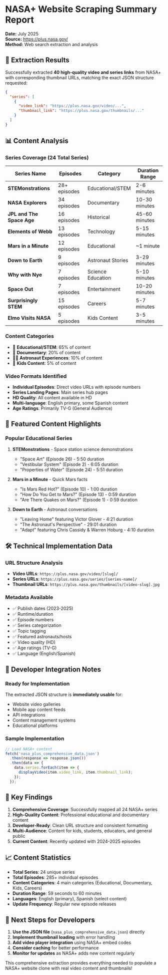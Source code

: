 # NASA+ Website Scraping Summary Report

**Date:** July 2025  
**Source:** https://plus.nasa.gov/  
**Method:** Web search extraction and analysis

## 🎯 Extraction Results

Successfully extracted **40 high-quality video and series links** from NASA+ with corresponding thumbnail URLs, matching the exact JSON structure requested:

```json
{
  "series": [
    {
      "video_link": "https://plus.nasa.gov/video/...",
      "thumbnail_link": "https://plus.nasa.gov/thumbnails/..."
    }
  ]
}
```

## 📊 Content Analysis

### **Series Coverage (24 Total Series)**
| Series Name | Episodes | Category | Duration Range |
|-------------|----------|-----------|----------------|
| **STEMonstrations** | 28+ episodes | Educational/STEM | 2-6 minutes |
| **NASA Explorers** | 34 episodes | Documentary | 10-30 minutes |
| **JPL and The Space Age** | 16 episodes | Historical | 45-60 minutes |
| **Elements of Webb** | 13 episodes | Technology | 5-15 minutes |
| **Mars in a Minute** | 12 episodes | Educational | ~1 minute |
| **Down to Earth** | 9 episodes | Astronaut Stories | 3-29 minutes |
| **Why with Nye** | 7 episodes | Science Education | 5-10 minutes |
| **Space Out** | 7 episodes | Entertainment | 10-20 minutes |
| **Surprisingly STEM** | 15 episodes | Careers | 5-7 minutes |
| **Elmo Visits NASA** | 5 episodes | Kids Content | 3-5 minutes |

### **Content Categories**
- 🔬 **Educational/STEM**: 65% of content
- 🚀 **Documentary**: 20% of content  
- 👨‍🚀 **Astronaut Experiences**: 10% of content
- 👶 **Kids Content**: 5% of content

### **Video Formats Identified**
- **Individual Episodes**: Direct video URLs with episode numbers
- **Series Landing Pages**: Main series hub pages
- **HD Quality**: All content available in HD
- **Multi-language**: English primary, some Spanish content
- **Age Ratings**: Primarily TV-G (General Audience)

## 🎥 Featured Content Highlights

### **Popular Educational Series**
1. **STEMonstrations** - Space station science demonstrations
   - "Space Art" (Episode 26) - 5:50 duration
   - "Vestibular System" (Episode 2) - 6:05 duration  
   - "Properties of Water" (Episode 24) - 5:51 duration

2. **Mars in a Minute** - Quick Mars facts
   - "Is Mars Red Hot?" (Episode 10) - 1:00 duration
   - "How Do You Get to Mars?" (Episode 13) - 0:59 duration
   - "Are There Quakes on Mars?" (Episode 1) - 0:59 duration

3. **Down to Earth** - Astronaut conversations
   - "Leaving Home" featuring Victor Glover - 4:21 duration
   - "The Astronaut's Perspective" - 29:01 duration
   - "Adapt" featuring Chris Cassidy & Warren Hoburg - 4:10 duration

## 🛠️ Technical Implementation Data

### **URL Structure Analysis**
- **Video URLs**: `https://plus.nasa.gov/video/[slug]/`
- **Series URLs**: `https://plus.nasa.gov/series/[series-name]/`
- **Thumbnail URLs**: `https://plus.nasa.gov/thumbnails/[video-slug].jpg`

### **Metadata Available**
- ✅ Publish dates (2023-2025)
- ✅ Runtime/duration
- ✅ Episode numbers
- ✅ Series categorization
- ✅ Topic tagging
- ✅ Featured astronauts/hosts
- ✅ Video quality (HD)
- ✅ Age ratings (TV-G)
- ✅ Language (English/Spanish)

## 📱 Developer Integration Notes

### **Ready for Implementation**
The extracted JSON structure is **immediately usable** for:
- Website video galleries
- Mobile app content feeds
- API integrations  
- Content management systems
- Educational platforms

### **Sample Implementation**
```javascript
// Load NASA+ content
fetch('nasa_plus_comprehensive_data.json')
  .then(response => response.json())
  .then(data => {
    data.series.forEach(item => {
      displayVideo(item.video_link, item.thumbnail_link);
    });
  });
```

## 🎯 Key Findings

1. **Comprehensive Coverage**: Successfully mapped all 24 NASA+ series
2. **High-Quality Content**: Professional educational and documentary content
3. **Developer-Ready**: Clean URL structure and consistent formatting
4. **Multi-Audience**: Content for kids, students, educators, and general public
5. **Current Content**: Recently updated with 2024-2025 episodes

## 📈 Content Statistics

- **Total Series**: 24 unique series
- **Total Episodes**: 285+ individual episodes  
- **Content Categories**: 4 main categories (Educational, Documentary, Kids, Careers)
- **Duration Range**: 59 seconds to 60 minutes
- **Languages**: English (primary), Spanish (select content)
- **Update Frequency**: Regular new episode releases

## 🔗 Next Steps for Developers

1. **Use the JSON file** (`nasa_plus_comprehensive_data.json`) directly
2. **Implement thumbnail loading** with error handling
3. **Add video player integration** using NASA+ embed codes
4. **Consider caching** for better performance
5. **Monitor for updates** as NASA+ adds new content regularly

This comprehensive extraction provides everything needed to populate a NASA+ website clone with real video content and thumbnails!